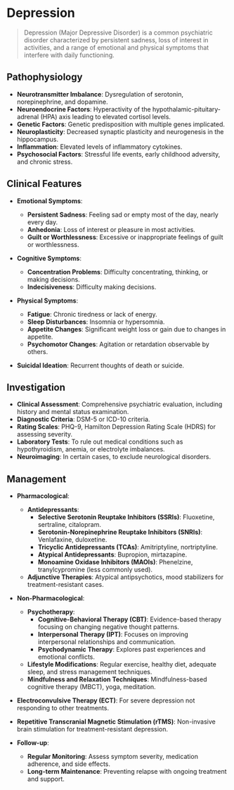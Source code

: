 # Depression

> Depression (Major Depressive Disorder) is a common psychiatric disorder characterized by persistent sadness, loss of interest in activities, and a range of emotional and physical symptoms that interfere with daily functioning.

## Pathophysiology

- **Neurotransmitter Imbalance**: Dysregulation of serotonin, norepinephrine, and dopamine.
- **Neuroendocrine Factors**: Hyperactivity of the hypothalamic-pituitary-adrenal (HPA) axis leading to elevated cortisol levels.
- **Genetic Factors**: Genetic predisposition with multiple genes implicated.
- **Neuroplasticity**: Decreased synaptic plasticity and neurogenesis in the hippocampus.
- **Inflammation**: Elevated levels of inflammatory cytokines.
- **Psychosocial Factors**: Stressful life events, early childhood adversity, and chronic stress.

## Clinical Features

- **Emotional Symptoms**:

  - **Persistent Sadness**: Feeling sad or empty most of the day, nearly every day.
  - **Anhedonia**: Loss of interest or pleasure in most activities.
  - **Guilt or Worthlessness**: Excessive or inappropriate feelings of guilt or worthlessness.

- **Cognitive Symptoms**:

  - **Concentration Problems**: Difficulty concentrating, thinking, or making decisions.
  - **Indecisiveness**: Difficulty making decisions.

- **Physical Symptoms**:

  - **Fatigue**: Chronic tiredness or lack of energy.
  - **Sleep Disturbances**: Insomnia or hypersomnia.
  - **Appetite Changes**: Significant weight loss or gain due to changes in appetite.
  - **Psychomotor Changes**: Agitation or retardation observable by others.

- **Suicidal Ideation**: Recurrent thoughts of death or suicide.

## Investigation

- **Clinical Assessment**: Comprehensive psychiatric evaluation, including history and mental status examination.
- **Diagnostic Criteria**: DSM-5 or ICD-10 criteria.
- **Rating Scales**: PHQ-9, Hamilton Depression Rating Scale (HDRS) for assessing severity.
- **Laboratory Tests**: To rule out medical conditions such as hypothyroidism, anemia, or electrolyte imbalances.
- **Neuroimaging**: In certain cases, to exclude neurological disorders.

## Management

- **Pharmacological**:

  - **Antidepressants**:
    - **Selective Serotonin Reuptake Inhibitors (SSRIs)**: Fluoxetine, sertraline, citalopram.
    - **Serotonin-Norepinephrine Reuptake Inhibitors (SNRIs)**: Venlafaxine, duloxetine.
    - **Tricyclic Antidepressants (TCAs)**: Amitriptyline, nortriptyline.
    - **Atypical Antidepressants**: Bupropion, mirtazapine.
    - **Monoamine Oxidase Inhibitors (MAOIs)**: Phenelzine, tranylcypromine (less commonly used).
  - **Adjunctive Therapies**: Atypical antipsychotics, mood stabilizers for treatment-resistant cases.

- **Non-Pharmacological**:

  - **Psychotherapy**:
    - **Cognitive-Behavioral Therapy (CBT)**: Evidence-based therapy focusing on changing negative thought patterns.
    - **Interpersonal Therapy (IPT)**: Focuses on improving interpersonal relationships and communication.
    - **Psychodynamic Therapy**: Explores past experiences and emotional conflicts.
  - **Lifestyle Modifications**: Regular exercise, healthy diet, adequate sleep, and stress management techniques.
  - **Mindfulness and Relaxation Techniques**: Mindfulness-based cognitive therapy (MBCT), yoga, meditation.

- **Electroconvulsive Therapy (ECT)**: For severe depression not responding to other treatments.
- **Repetitive Transcranial Magnetic Stimulation (rTMS)**: Non-invasive brain stimulation for treatment-resistant depression.

- **Follow-up**:
  - **Regular Monitoring**: Assess symptom severity, medication adherence, and side effects.
  - **Long-term Maintenance**: Preventing relapse with ongoing treatment and support.
